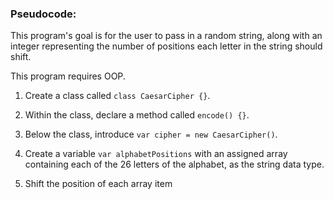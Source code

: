### Pseudocode:

This program's goal is for the user to pass in a random string, along with an integer representing the number of positions each letter in the string should shift.  

This program requires OOP.

1. Create a class called `class CaesarCipher {}`.

1. Within the class, declare a method called `encode() {}`.

1. Below the class, introduce `var cipher = new CaesarCipher()`.

1. Create a variable `var alphabetPositions` with an assigned array containing each of the 26 letters of the alphabet, as the string data type.

1. Shift the position of each array item
